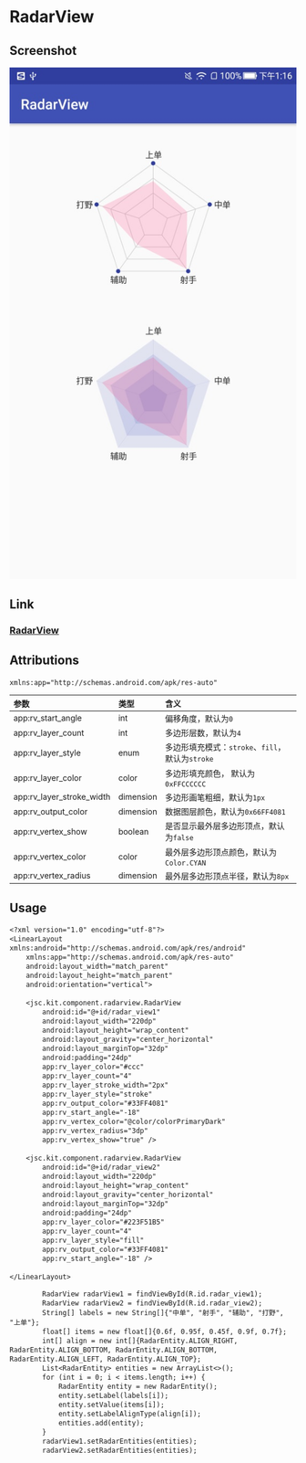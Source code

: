 # RadarView

## Screenshot
![](../../capture/screenshot/RadarView01.jpg)

## Link
[<h3>RadarView</h3>](/jsc/kit/component/radarview)

## Attributions
`xmlns:app="http://schemas.android.com/apk/res-auto"`

| 参数 | 类型 | 含义 |
|:---|:---|:---|
| app:rv_start_angle | int | 偏移角度，默认为`0` |
| app:rv_layer_count | int | 多边形层数，默认为`4` |
| app:rv_layer_style | enum | 多边形填充模式：`stroke`、`fill`，默认为`stroke` |
| app:rv_layer_color | color | 多边形填充颜色， 默认为`0xFFCCCCCC` |
| app:rv_layer_stroke_width | dimension | 多边形画笔粗细，默认为`1px` |
| app:rv_output_color | dimension | 数据图层颜色，默认为`0x66FF4081` |
| app:rv_vertex_show | boolean | 是否显示最外层多边形顶点，默认为`false` |
| app:rv_vertex_color | color | 最外层多边形顶点颜色，默认为`Color.CYAN` |
| app:rv_vertex_radius | dimension | 最外层多边形顶点半径，默认为`8px` |

## Usage
```
<?xml version="1.0" encoding="utf-8"?>
<LinearLayout xmlns:android="http://schemas.android.com/apk/res/android"
    xmlns:app="http://schemas.android.com/apk/res-auto"
    android:layout_width="match_parent"
    android:layout_height="match_parent"
    android:orientation="vertical">

    <jsc.kit.component.radarview.RadarView
        android:id="@+id/radar_view1"
        android:layout_width="220dp"
        android:layout_height="wrap_content"
        android:layout_gravity="center_horizontal"
        android:layout_marginTop="32dp"
        android:padding="24dp"
        app:rv_layer_color="#ccc"
        app:rv_layer_count="4"
        app:rv_layer_stroke_width="2px"
        app:rv_layer_style="stroke"
        app:rv_output_color="#33FF4081"
        app:rv_start_angle="-18"
        app:rv_vertex_color="@color/colorPrimaryDark"
        app:rv_vertex_radius="3dp"
        app:rv_vertex_show="true" />

    <jsc.kit.component.radarview.RadarView
        android:id="@+id/radar_view2"
        android:layout_width="220dp"
        android:layout_height="wrap_content"
        android:layout_gravity="center_horizontal"
        android:layout_marginTop="32dp"
        android:padding="24dp"
        app:rv_layer_color="#223F51B5"
        app:rv_layer_count="4"
        app:rv_layer_style="fill"
        app:rv_output_color="#33FF4081"
        app:rv_start_angle="-18" />

</LinearLayout>
```
```
        RadarView radarView1 = findViewById(R.id.radar_view1);
        RadarView radarView2 = findViewById(R.id.radar_view2);
        String[] labels = new String[]{"中单", "射手", "辅助", "打野", "上单"};
        float[] items = new float[]{0.6f, 0.95f, 0.45f, 0.9f, 0.7f};
        int[] align = new int[]{RadarEntity.ALIGN_RIGHT, RadarEntity.ALIGN_BOTTOM, RadarEntity.ALIGN_BOTTOM, RadarEntity.ALIGN_LEFT, RadarEntity.ALIGN_TOP};
        List<RadarEntity> entities = new ArrayList<>();
        for (int i = 0; i < items.length; i++) {
            RadarEntity entity = new RadarEntity();
            entity.setLabel(labels[i]);
            entity.setValue(items[i]);
            entity.setLabelAlignType(align[i]);
            entities.add(entity);
        }
        radarView1.setRadarEntities(entities);
        radarView2.setRadarEntities(entities);
```
